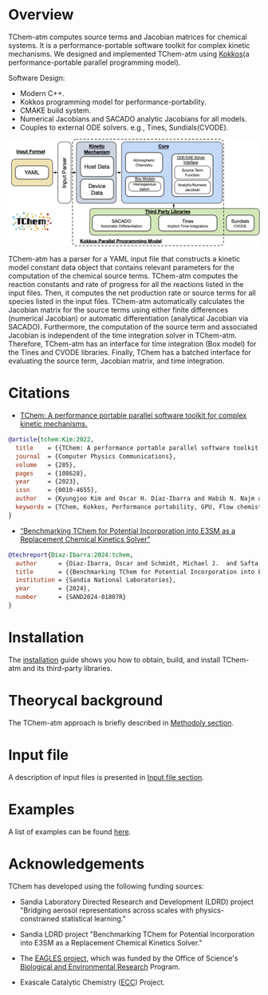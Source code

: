 # **Overview**
TChem-atm computes source terms and Jacobian matrices for chemical systems. It is a performance-portable software toolkit for complex kinetic mechanisms. We designed and implemented TChem-atm using [Kokkos](https://github.com/kokkos/kokkos.git)(a performance-portable parallel programming model).

Software Design:

  * Modern C++.
  * Kokkos programming model for performance-portability.
  * CMAKE build system.
  * Numerical Jacobians and SACADO analytic Jacobians for all models.
  * Couples to external ODE solvers. e.g., Tines, Sundials(CVODE).

![TChem](figures/TChem_atm.png)

TChem-atm has a parser for a YAML input file that constructs a kinetic model constant data object that contains relevant parameters for the computation of the chemical source terms. TChem-atm computes the reaction constants and rate of progress for all the reactions listed in the input files. Then, it computes the net production rate or source terms for all species listed in the input files. TChem-atm automatically calculates the Jacobian matrix for the source terms using either finite differences (numerical Jacobian) or automatic differentiation (analytical Jacobian via SACADO). Furthermore, the computation of the source term and associated Jacobian is independent of the time integration solver in TChem-atm. Therefore, TChem-atm has an interface for time integration (Box model) for the Tines and CVODE libraries. Finally, TChem has a batched interface for evaluating the source term, Jacobian matrix, and time integration.

# **Citations**
* [TChem: A performance portable parallel software
toolkit for complex kinetic mechanisms.](https://www.sciencedirect.com/science/article/pii/S0010465522003472)

```bibtex
@article{tchem:Kim:2022,
  title    = {{TChem: A performance portable parallel software toolkit for complex kinetic mechanisms}},
  journal  = {Computer Physics Communications},
  volume   = {285},
  pages    = {108628},
  year     = {2023},
  issn     = {0010-4655},
  author   = {Kyungjoo Kim and Oscar H. Díaz-Ibarra and Habib N. Najm and Judit Zádor and Cosmin Safta},
  keywords = {TChem, Kokkos, Performance portability, GPU, Flow chemistry}
}
```

* [“Benchmarking TChem for Potential Incorporation into E3SM as a Replacement Chemical Kinetics Solver”](sand_report/QTI_tchemV1.pdf)
```bibtex
@techreport{Diaz-Ibarra:2024:tchem,
  author      = {Diaz-Ibarra, Oscar and Schmidt, Michael J.  and Safta, Cosmin },
  title       = {{Benchmarking TChem for Potential Incorporation into E3SM as a Replacement Chemical Kinetics Solver}},
  institution = {Sandia National Laboratories},
  year        = {2024},
  number      = {SAND2024-01807R}
}
```

# **Installation**
The [installation](installation.md) guide shows you how to obtain, build, and install TChem-atm and its third-party libraries.

# **Theorycal background**
The TChem-atm approach is briefly described in [Methodoly section](methodology.md).

# **Input file**
A description of input files is presented in [Input file section](input.md).

# **Examples**

A list of examples can be found [here](examples.md).

# **Acknowledgements**
TChem has developed using the following funding sources:

* Sandia Laboratory Directed Research and Development (LDRD) project "Bridging aerosol representations across scales with physics-constrained statistical learning."

* Sandia LDRD project "Benchmarking TChem for Potential Incorporation into E3SM as a Replacement Chemical Kinetics Solver."

* The [EAGLES project](https://climatemodeling.science.energy.gov/projects/enabling-aerosol-cloud-interactions-global-convection-permitting-scales-eagles), which was funded by
the Office of Science's [Biological and Environmental
Research](https://science.osti.gov/ber) Program.

* Exascale Catalytic Chemistry ([ECC](https://www.ecc-project.org/)) Project.
